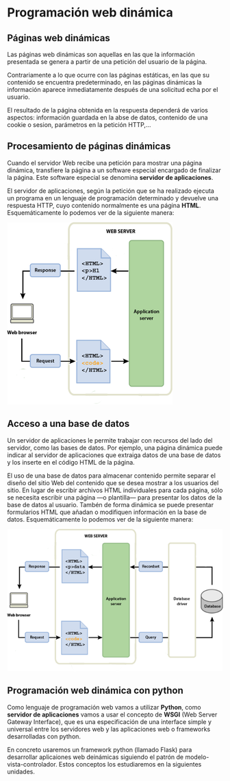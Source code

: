 # Programación web dinámica

## Páginas web dinámicas

Las páginas web dinámicas son aquellas en las que la información presentada se genera a partir de una petición del usuario de la página.

Contrariamente a lo que ocurre con las páginas estáticas, en las que su contenido se encuentra predeterminado, en las páginas dinámicas la información aparece inmediatamente después de una solicitud echa por el usuario.

El resultado de la página obtenida en la respuesta dependerá de varios aspectos: información guardada en la abse de datos, contenido de una cookie o sesion, parámetros en la petición HTTP,...

## Procesamiento de páginas dinámicas 

Cuando el servidor Web recibe una petición para mostrar una página dinámica, transfiere la página a un software especial encargado de finalizar la página. Este software especial se denomina **servidor de aplicaciones**.

El servidor de aplicaciones, según la petición que se ha realizado ejecuta un programa en un lenguaje de programación determinado y devuelve una respuesta HTTP, cuyo contenido normalmente es una página **HTML**. Esquemáticamente lo podemos ver de la siguiente manera:

![dia1](img/dia1.png)

## Acceso a una base de datos 

Un servidor de aplicaciones le permite trabajar con recursos del lado del servidor, como las bases de datos. Por ejemplo, una página dinámica puede indicar al servidor de aplicaciones que extraiga datos de una base de datos y los inserte en el código HTML de la página. 

El uso de una base de datos para almacenar contenido permite separar el diseño del sitio Web del contenido que se desea mostrar a los usuarios del sitio. En lugar de escribir archivos HTML individuales para cada página, sólo se necesita escribir una página —o plantilla— para presentar los datos de la base de datos al usuario. Tambén de forma dinámica se puede presentar formularios HTML que añadan o modifiquen información en la base de datos. Esquemáticamente lo podemos ver de la siguiente manera:

![dia2](img/dia2.png)

## Programación web dinámica con python

Como lenguaje de programación web vamos a utilizar **Python**, como **servidor de aplicaciones** vamos a usar el concepto de **WSGI** (Web Server Gateway Interface), que es una especificación de una interface simple y universal entre los servidores web y las aplicaciones web o frameworks desarrolladas con python.

En concreto usaremos un framework python (llamado Flask) para desarrollar aplicaiones web deinámicas siguiendo el patrón de modelo-vista-controlador. Estos conceptos los estudiaremos en la siguientes unidades.